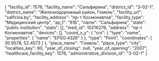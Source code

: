{
    "facility_id": 1576,
    "facility_name": "Сальфирина",
    "district_id": "3-02-1",
    "district_name": "Железнодорожный район, Гомель",
    "facility_url": "salfirina.by",
    "facility_address": "пр-т Космонавтов",
    "facility_type": "Медицинский центр",
    "ap_1": "61Б",
    "name": "Сальфирина",
    "state": "public institution",
    "stats": [],
    "med_id": 10216276,
    "address": "пр-т Космонавтов",
    "devices": [],
    "coord_x_y": {
        "crs": {
            "type": "name",
            "properties": {
                "name": "EPSG:4326"
            }
        },
        "type": "Point",
        "coordinates": [
            30.9578,
            52.4573
        ]
    },
    "place_name": "Гомель",
    "place_type": "city",
    "localties_key": 60,
    "year_of_closing": null,
    "year_of_opening": "2007",
    "healthcare_facility_key": 1576,
    "administrative_division_id": "3-02-1"
}